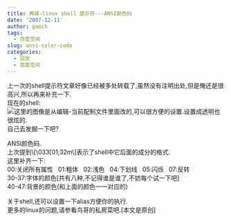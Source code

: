 ```yaml
---
title: 再续-linux shell 提示符---ANSI颜色码
date: '2007-12-11'
author: gaoch
tags:
  - 百度空间
slug: ansi-color-code
categories:
  - 旧文
  - 百度空间
---
```


上一次的shell提示符文章好像已经被多处转载了,虽然没有注明出处,但是俺还是很高兴,所以再来补充一下.  
现在的shell:  
[<img src="http://hiphotos.baidu.com/spring%5Fgao/abpic/item/3b28aa34080434bad1a2d364.jpg" class="blogimg" />](http://hiphotos.baidu.com/spring%5Fgao/pic/item/3b28aa34080434bad1a2d364.jpg)这里的图像是从编辑-当前配制文件里面改的,可以很方便的设置.设置成透明也很炫的.  
自己去发掘一下吧?  
  
ANSI颜色码.  
上次提到\\\[\\033\[01;32m\\\]表示了shell中它后面的成分的格式.  
这里补齐一下:  
00:关闭所有属性   01:粗体   02:浅色   04:下划线   05:闪烁   07:反转  
30-37:字体的颜色\[共有八种,不记得谁是谁了,不妨每个试一下吧\]  
40-47:背景的颜色(和上面的颜色一一对应的)  
  
关于shell,还可以设置一下alias方便你的执行.  
更多的linux的问题,请参看鸟哥的私房菜吧.\[本文是原创\]
